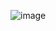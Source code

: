 ![image](https://github.com/Ranga-Raja-R-clg/React-727722eucy037-cc1-7/assets/151620351/626a919a-f2a9-4c41-904c-df1d521dc0d9)
